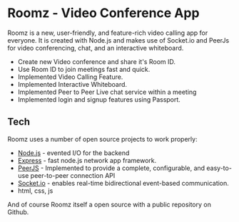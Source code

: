 # Roomz - Video Conference App
Roomz is a new, user-friendly, and feature-rich video calling app for everyone. It is created with Node.js and makes use of Socket.io and PeerJs for video conferencing, chat, and an interactive whiteboard.
- Create new Video conference and share it's Room ID.
- Use Room ID to join meetings fast and quick.
- Implemented Video Calling Feature.
- Implemented Interactive Whiteboard.
- Implemented Peer to Peer Live chat service within a meeting
- Implemented login and signup features using Passport.

## Tech
Roomz uses a number of open source projects to work properly:
- [Node.js]() - evented I/O for the backend
- [Express]() - fast node.js network app framework.
- [PeerJS]() - Implemented to provide a complete, configurable, and easy-to-use peer-to-peer connection API
- [Socket.io]() - enables real-time bidirectional event-based communication.
- html, css, js

And of course Roomz itself a open source with a public repository on Github.
